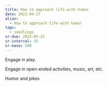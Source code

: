 ```yaml
---
title: How to approach life with humor
date: 2022-04-27
alias:
  - How to approach life with humor
tags:
  - seedlings
sr-due: 2022-05-22
sr-interval: 15
sr-ease: 248
---
```

Engage in play.

Engage in open-ended activities, music, art, etc.

Humor and jokes
